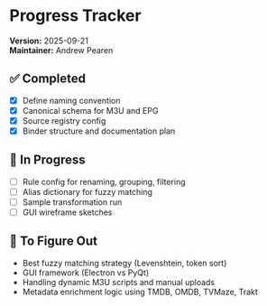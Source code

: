 # Progress Tracker

**Version:** 2025-09-21  
**Maintainer:** Andrew Pearen

## ✅ Completed
- [x] Define naming convention
- [x] Canonical schema for M3U and EPG
- [x] Source registry config
- [x] Binder structure and documentation plan

## 🔄 In Progress
- [ ] Rule config for renaming, grouping, filtering
- [ ] Alias dictionary for fuzzy matching
- [ ] Sample transformation run
- [ ] GUI wireframe sketches

## 🧠 To Figure Out
- Best fuzzy matching strategy (Levenshtein, token sort)
- GUI framework (Electron vs PyQt)
- Handling dynamic M3U scripts and manual uploads
- Metadata enrichment logic using TMDB, OMDB, TVMaze, Trakt
